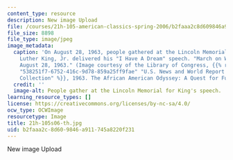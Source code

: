 ```yaml
---
content_type: resource
description: New image Upload
file: /courses/21h-105-american-classics-spring-2006/b2faaa2c8d609846a911745a8220f231_21h-105s06-th.jpg
file_size: 8898
file_type: image/jpeg
image_metadata:
  caption: 'On August 28, 1963, people gathered at the Lincoln Memorial where Martin
    Luther King, Jr. delivered his "I Have A Dream" speech. "March on Washington,
    August 28, 1963." (Image courtesy of the Library of Congress, {{% resource_link
    "538251f7-6752-416c-9d78-859a25ff9fae" "U.S. News and World Report Photograph
    Collection" %}}, 1963. The African American Odyssey: A Quest for Full Citizenship.)'
  credit: ''
  image-alt: People gather at the Lincoln Memorial for King's speech.
learning_resource_types: []
license: https://creativecommons.org/licenses/by-nc-sa/4.0/
ocw_type: OCWImage
resourcetype: Image
title: 21h-105s06-th.jpg
uid: b2faaa2c-8d60-9846-a911-745a8220f231
---
```

New image Upload